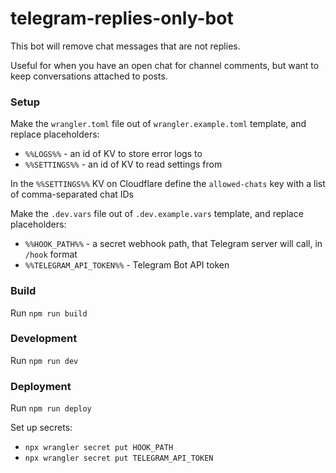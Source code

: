 # telegram-replies-only-bot

This bot will remove chat messages that are not replies.

Useful for when you have an open chat for channel comments, but want to keep conversations attached to posts.

### Setup

Make the `wrangler.toml` file out of `wrangler.example.toml` template, and replace placeholders:

- `%%LOGS%%` - an id of KV to store error logs to
- `%%SETTINGS%%` - an id of KV to read settings from

In the `%%SETTINGS%%` KV on Cloudflare define the `allowed-chats` key with a list of comma-separated chat IDs

Make the `.dev.vars` file out of `.dev.example.vars` template, and replace placeholders:

- `%%HOOK_PATH%%` - a secret webhook path, that Telegram server will call, in `/hook` format
- `%%TELEGRAM_API_TOKEN%%` - Telegram Bot API token

### Build

Run `npm run build`

### Development

Run `npm run dev`

### Deployment

Run `npm run deploy`

Set up secrets:

- `npx wrangler secret put HOOK_PATH`
- `npx wrangler secret put TELEGRAM_API_TOKEN`

